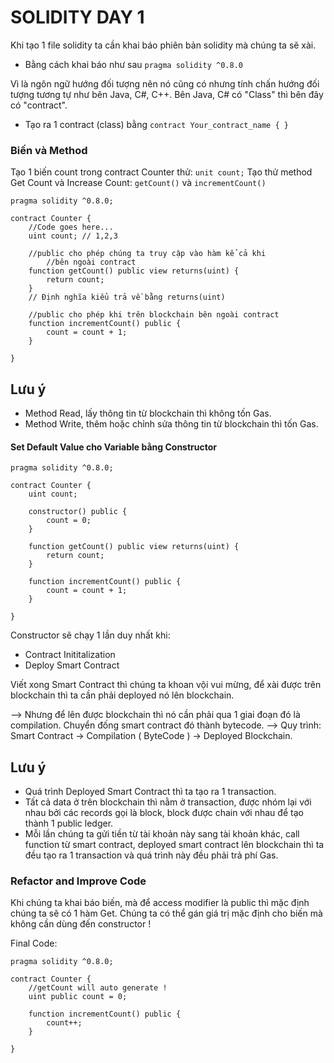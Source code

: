 # SOLIDITY DAY 1

Khi tạo 1 file solidity ta cần khai báo phiên bản solidity mà chúng ta sẽ xài.

- Bằng cách khai báo như sau `pragma solidity ^0.8.0`

Vì là ngôn ngữ hướng đối tượng nên nó cũng có nhưng tính chấn hướng đối tượng tương tự như bên Java, C#, C++. Bên Java, C# có "Class" thì bên đây có "contract".

- Tạo ra 1 contract (class) bằng `contract Your_contract_name { }`

### Biến và Method

Tạo 1 biến count trong contract Counter thử: `unit count;`
Tạo thử method Get Count và Increase Count: `getCount()` và `incrementCount()`

```solidity
pragma solidity ^0.8.0;

contract Counter {
    //Code goes here...
    uint count; // 1,2,3

    //public cho phép chúng ta truy cập vào hàm kể cả khi
        //bên ngoài contract
    function getCount() public view returns(uint) {
        return count;
    }
    // Định nghĩa kiểu trả về bằng returns(uint)

    //public cho phép khi trên blockchain bên ngoài contract
    function incrementCount() public {
        count = count + 1;
    }

}
```

## Lưu ý

- Method Read, lấy thông tin từ blockchain thì không tốn Gas.
- Method Write, thêm hoặc chỉnh sửa thông tin từ blockchain thì tốn Gas.

#### Set Default Value cho Variable bằng Constructor

```solidity
pragma solidity ^0.8.0;

contract Counter {
    uint count;

    constructor() public {
        count = 0;
    }

    function getCount() public view returns(uint) {
        return count;
    }

    function incrementCount() public {
        count = count + 1;
    }

}
```

Constructor sẽ chạy 1 lần duy nhất khi:

- Contract Inititalization
- Deploy Smart Contract

Viết xong Smart Contract thì chúng ta khoan vội vui mừng, để xài được trên blockchain thì ta cần phải deployed nó lên blockchain.

--> Nhưng để lên được blockchain thì nó cần phải qua 1 giai đoạn đó là compilation. Chuyển đống smart contract đó thành bytecode.
--> Quy trình: Smart Contract -> Compilation ( ByteCode ) -> Deployed Blockchain.

## Lưu ý

- Quá trình Deployed Smart Contract thì ta tạo ra 1 transaction.
- Tất cả data ở trên blockchain thì nằm ở transaction, được nhóm lại với nhau bởi các records gọi là block, block được chain với nhau để tạo thành 1 public ledger.
- Mỗi lần chúng ta gửi tiền từ tài khoản này sang tài khoản khác, call function từ smart contract, deployed smart contract lên blockchain thì ta đều tạo ra 1 transaction và quá trình này đều phải trả phí Gas.

### Refactor and Improve Code

Khi chúng ta khai báo biến, mà để access modifier là public thì mặc định chúng ta sẽ có 1 hàm Get.
Chúng ta có thể gán giá trị mặc định cho biến mà không cần dùng đến constructor !

Final Code:

```solidity
pragma solidity ^0.8.0;

contract Counter {
    //getCount will auto generate !
    uint public count = 0;

    function incrementCount() public {
        count++;
    }

}
```
